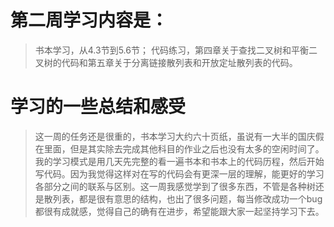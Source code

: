 # 第二周学习内容是：
> 书本学习，从4.3节到5.6节； 代码练习，第四章关于查找二叉树和平衡二叉树的代码和第五章关于分离链接散列表和开放定址散列表的代码。
# 学习的一些总结和感受
> 这一周的任务还是很重的，书本学习大约六十页纸，虽说有一大半的国庆假在里面，但是其实除去完成其他科目的作业之后也没有太多的空闲时间了。我的学习模式是用几天先完整的看一遍书本和书本上的代码历程，然后开始写代码。因为我觉得这样对在写的代码会有更深一层的理解，能更好的学习各部分之间的联系与区别。这一周我感觉学到了很多东西，不管是各种树还是散列表，都是很有意思的结构，也出了很多问题，每当修改成功一个bug都很有成就感，觉得自己的确有在进步，希望能跟大家一起坚持学习下去。
